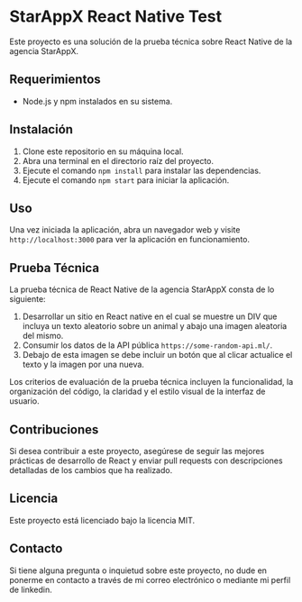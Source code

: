 # StarAppX React Native Test

Este proyecto es una solución de la prueba técnica sobre React Native de la agencia StarAppX.

## Requerimientos

- Node.js y npm instalados en su sistema.

## Instalación

1. Clone este repositorio en su máquina local.
2. Abra una terminal en el directorio raíz del proyecto.
3. Ejecute el comando `npm install` para instalar las dependencias.
4. Ejecute el comando `npm start` para iniciar la aplicación.

## Uso

Una vez iniciada la aplicación, abra un navegador web y visite `http://localhost:3000` para ver la aplicación en funcionamiento.

## Prueba Técnica

La prueba técnica de React Native de la agencia StarAppX consta de lo siguiente:

1. Desarrollar un sitio en React native en el cual se muestre un DIV que incluya un texto aleatorio sobre un animal y abajo una imagen aleatoria del mismo.
2. Consumir los datos de la API pública `https://some-random-api.ml/`.
3. Debajo de esta imagen se debe incluir un botón que al clicar actualice el texto y la imagen por una nueva.

Los criterios de evaluación de la prueba técnica incluyen la funcionalidad, la organización del código, la claridad y el estilo visual de la interfaz de usuario.

## Contribuciones

Si desea contribuir a este proyecto, asegúrese de seguir las mejores prácticas de desarrollo de React y enviar pull requests con descripciones detalladas de los cambios que ha realizado.

## Licencia

Este proyecto está licenciado bajo la licencia MIT.

## Contacto

Si tiene alguna pregunta o inquietud sobre este proyecto, no dude en ponerme en contacto a través de mi correo electrónico o mediante mi perfil de linkedin.

